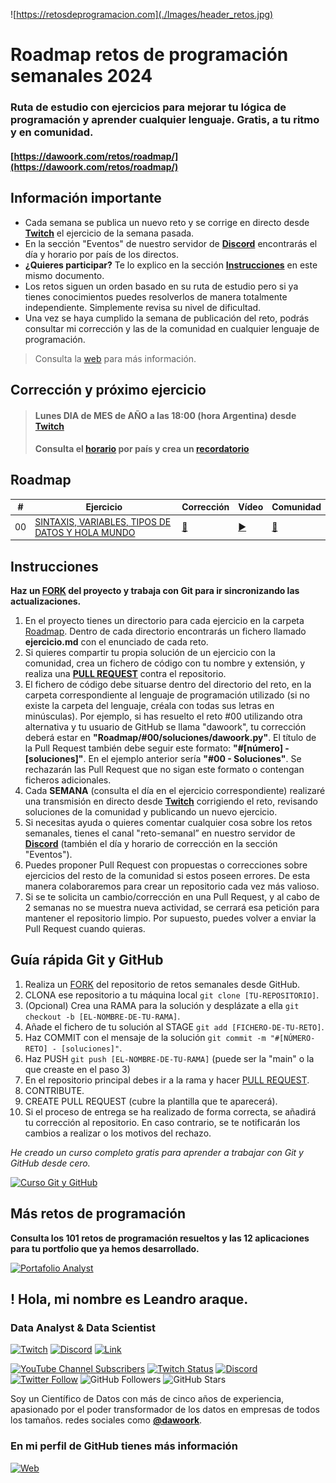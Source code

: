 ![https://retosdeprogramacion.com](./Images/header_retos.jpg)

# Roadmap retos de programación semanales 2024


### Ruta de estudio con ejercicios para mejorar tu lógica de programación y aprender cualquier lenguaje. Gratis, a tu ritmo y en comunidad.

#### [https://dawoork.com/retos/roadmap/](https://dawoork.com/retos/roadmap/)

## Información importante

* Cada semana se publica un nuevo reto y se corrige en directo desde **[Twitch](https://twitch.tv/dawoork)** el ejercicio de la semana pasada.
* En la sección "Eventos" de nuestro servidor de **[Discord](https://dawoork.com/discord)** encontrarás el día y horario por país de los directos.
* **¿Quieres participar?** Te lo explico en la sección **[Instrucciones](https://github.com/dawoork/roadmap-retos-datos#instrucciones)** en este mismo documento.
* Los retos siguen un orden basado en su ruta de estudio pero si ya tienes conocimientos puedes resolverlos de manera totalmente independiente. Simplemente revisa su nivel de dificultad.
* Una vez se haya cumplido la semana de publicación del reto, podrás consultar mi corrección y las de la comunidad en cualquier lenguaje de programación.

> Consulta la [web](https://dawoork.com/retos/roadmap) para más información.

## Corrección y próximo ejercicio

> #### Lunes DIA de MES de AÑO a las 18:00 (hora Argentina) desde **[Twitch](https://twitch.tv/dawoork)**
> #### Consulta el **[horario](https://discord.gg/8ke6EqSt?event=1227006064784969818)** por país y crea un **[recordatorio](https://discord.gg/8ke6EqSt?event=1227006064784969818)**

## Roadmap

| # | Ejercicio | Corrección | Vídeo | Comunidad |
|---|-----------|------------|-------|-----------|
|00|[SINTAXIS, VARIABLES, TIPOS DE DATOS Y HOLA MUNDO](./Roadmap/00%20-%20SINTAXIS,%20VARIABLES,%20TIPOS%20DE%20DATOS%20Y%20HOLA%20MUNDO/ejercicio.md)|[📝](./Roadmap/00%20-%20SINTAXIS,%20VARIABLES,%20TIPOS%20DE%20DATOS%20Y%20HOLA%20MUNDO/python/mouredev.py)|[▶️](https://youtu.be/gEIBJ7rmLa0)|[👥](./Roadmap/00%20-%20SINTAXIS,%20VARIABLES,%20TIPOS%20DE%20DATOS%20Y%20HOLA%20MUNDO/)


## Instrucciones

**Haz un [FORK](https://github.com/dawoork/roadmap-retos-datos/fork) del proyecto y trabaja con Git para ir sincronizando las actualizaciones.**

1. En el proyecto tienes un directorio para cada ejercicio en la carpeta [Roadmap](./Roadmap). Dentro de cada directorio encontrarás un fichero llamado **ejercicio.md** con el enunciado de cada reto.
2. Si quieres compartir tu propia solución de un ejercicio con la comunidad, crea un fichero de código con tu nombre y extensión, y realiza una [**PULL REQUEST**](https://docs.github.com/es/pull-requests/collaborating-with-pull-requests/proposing-changes-to-your-work-with-pull-requests/creating-a-pull-request) contra el repositorio.
3. El fichero de código debe situarse dentro del directorio del reto, en la carpeta correspondiente al lenguaje de programación utilizado (si no existe la carpeta del lenguaje, créala con todas sus letras en minúsculas). Por ejemplo, si has resuelto el reto #00 utilizando otra alternativa y tu usuario de GitHub se llama "dawoork", tu corrección deberá estar en **"Roadmap/#00/soluciones/dawoork.py"**. El título de la Pull Request también debe seguir este formato: **"#[número] - [soluciones]"**. En el ejemplo anterior sería **"#00 - Soluciones"**. Se rechazarán las Pull Request que no sigan este formato o contengan ficheros adicionales.
4. Cada **SEMANA** (consulta el día en el ejercicio correspondiente) realizaré una transmisión en directo desde **[Twitch](https://twitch.tv/dawoork)** corrigiendo el reto, revisando soluciones de la comunidad y publicando un nuevo ejercicio.
5. Si necesitas ayuda o quieres comentar cualquier cosa sobre los retos semanales, tienes el canal "reto-semanal” en nuestro servidor de **[Discord](https://dawoork.com/discord)** (también el día y horario de corrección en la sección "Eventos").
6. Puedes proponer Pull Request con propuestas o correcciones sobre ejercicios del resto de la comunidad si estos poseen errores. De esta manera colaboraremos para crear un repositorio cada vez más valioso.
7. Si se te solicita un cambio/corrección en una Pull Request, y al cabo de 2 semanas no se muestra nueva actividad, se cerrará esa petición para mantener el repositorio limpio. Por supuesto, puedes volver a enviar la Pull Request cuando quieras.


## Guía rápida Git y GitHub

1. Realiza un [FORK](https://github.com/dawoork/roadmap-retos-datos/fork) del repositorio de retos semanales desde GitHub.
2. CLONA ese repositorio a tu máquina local `git clone [TU-REPOSITORIO]`.
3. (Opcional) Crea una RAMA para la solución y desplázate a ella `git checkout -b [EL-NOMBRE-DE-TU-RAMA]`.
4. Añade el fichero de tu solución al STAGE `git add [FICHERO-DE-TU-RETO]`.
5. Haz COMMIT con el mensaje de la solución `git commit -m "#[NÚMERO-RETO] - [soluciones]"`.
6. Haz PUSH `git push [EL-NOMBRE-DE-TU-RAMA]` (puede ser la "main" o la que creaste en el paso 3)
7. En el repositorio principal debes ir a la rama y hacer [PULL REQUEST](https://docs.github.com/es/pull-requests/collaborating-with-pull-requests/proposing-changes-to-your-work-with-pull-requests/creating-a-pull-request).
8. CONTRIBUTE.
9. CREATE PULL REQUEST (cubre la plantilla que te aparecerá).
10. Si el proceso de entrega se ha realizado de forma correcta, se añadirá tu corrección al repositorio. En caso contrario, se te notificarán los cambios a realizar o los motivos del rechazo.

*He creado un curso completo gratis para aprender a trabajar con Git y GitHub desde cero.*

[![Curso Git y GitHub](https://img.shields.io/github/stars/dawoork/git-hello?label=Curso%20Git%20GitHub&style=social)](https://github.com/dawoork/git-hello)

## Más retos de programación

**Consulta los 101 retos de programación resueltos y las 12 aplicaciones para tu portfolio que ya hemos desarrollado.**

[![Portafolio Analyst](https://img.shields.io/github/stars/dawoork/portafolio-analyst?label=Portafolio%20Analyst&style=social)](https://github.com/dawoork/data-portafolio)

## ! Hola, mi nombre es Leandro araque.

### Data Analyst & Data Scientist

[![Twitch](https://img.shields.io/badge/Twitch-Retos_en_directo-9146FF?style=for-the-badge&logo=twitch&logoColor=white&labelColor=101010)](https://twitch.tv/dawoork)
[![Discord](https://img.shields.io/badge/Discord-Chat_comunidad-5865F2?style=for-the-badge&logo=discord&logoColor=white&labelColor=101010)](https://dawoork.com/discord)
[![Link](https://img.shields.io/badge/Links_de_interés-dawoork.com-39E09B?style=for-the-badge&logo=Linktree&logoColor=white&labelColor=101010)](https://dawoork.com)

[![YouTube Channel Subscribers](https://img.shields.io/youtube/channel/subscribers/UC7dVf0zms6w51iVWgRHuttQ?style=social)](https://youtube.com/dawoork?sub_confirmation=1)
[![Twitch Status](https://img.shields.io/twitch/status/dawoork?style=social)](https://twitch.com/dawoork)
[![Discord](https://img.shields.io/discord/1175063228993253456?style=social&label=Discord&logo=discord)](https://dawoork.com/discord)
[![Twitter Follow](https://img.shields.io/twitter/follow/lean_dawoork?style=social)](https://twitter.com/lean_dawoork)
![GitHub Followers](https://img.shields.io/github/followers/dawoork?style=social)
![GitHub Stars](https://img.shields.io/github/stars/dawoork?style=social)

Soy un Científico de Datos con más de cinco años de experiencia, apasionado por el poder transformador de los datos en empresas de todos los tamaños. redes sociales como **[@dawoork](https://dawoork.com)**.

### En mi perfil de GitHub tienes más información

[![Web](https://img.shields.io/badge/GitHub-Dawoork-14a1f0?style=for-the-badge&logo=github&logoColor=white&labelColor=101010)](https://github.com/dawoork)
